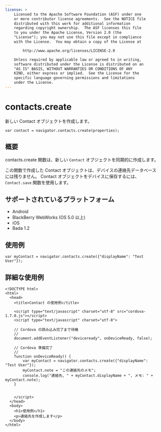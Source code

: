 ```yaml
---
license: >
    Licensed to the Apache Software Foundation (ASF) under one
    or more contributor license agreements.  See the NOTICE file
    distributed with this work for additional information
    regarding copyright ownership.  The ASF licenses this file
    to you under the Apache License, Version 2.0 (the
    "License"); you may not use this file except in compliance
    with the License.  You may obtain a copy of the License at

        http://www.apache.org/licenses/LICENSE-2.0

    Unless required by applicable law or agreed to in writing,
    software distributed under the License is distributed on an
    "AS IS" BASIS, WITHOUT WARRANTIES OR CONDITIONS OF ANY
    KIND, either express or implied.  See the License for the
    specific language governing permissions and limitations
    under the License.
---
```


contacts.create
===============

新しい Contact オブジェクトを作成します。

    var contact = navigator.contacts.create(properties);

概要
-----------

contacts.create 関数は、新しい `Contact` オブジェクトを同期的に作成します。

この関数で作成した Contact オブジェクトは、デバイスの連絡先データベースには残りません。 Contact オブジェクトをデバイスに保存するには、 `Contact.save` 関数を使用します。

サポートされているプラットフォーム
-------------------

- Android
- BlackBerry WebWorks (OS 5.0 以上)
- iOS
- Bada 1.2

使用例
-------------

    var myContact = navigator.contacts.create({"displayName": "Test User"});

詳細な使用例
------------

    <!DOCTYPE html>
    <html>
      <head>
        <title>Contact の使用例</title>

        <script type="text/javascript" charset="utf-8" src="cordova-1.7.0.js"></script>
        <script type="text/javascript" charset="utf-8">

        // Cordova の読み込み完了まで待機
        //
        document.addEventListener("deviceready", onDeviceReady, false);

        // Cordova 準備完了
        //
        function onDeviceReady() {
            var myContact = navigator.contacts.create({"displayName": "Test User"});
            myContact.note = "この連絡先のメモ";
            console.log("連絡先, " + myContact.displayName + ", メモ: " + myContact.note);
        }


        </script>
      </head>
      <body>
        <h1>使用例</h1>
        <p>連絡先を作成します</p>
      </body>
    </html>
